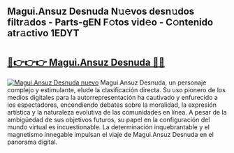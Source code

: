 ## Magui.Ansuz Desnuda N𝚞𝚎vos desn𝚞dos filtr𝚊dos - Parts-gEN F𝚘tos vid𝚎o - C𝚘ntenido atr𝚊ctivo 1EDYT

# <h2><a href="http://mb0o1sp.tromn.icu/?c=Magui.Ansuz+Desnuda">🔗👉👉👉 Magui.Ansuz Desnuda 🔗🔗</a></h2>

[![Magui.Ansuz Desnuda nuevo](https://i.imgur.com/pEAQMta.gif)](http://mb0o1sp.tromn.icu/?c=Magui.Ansuz+Desnuda)
Magui.Ansuz Desnuda, un personaje complejo y estimulante, elude la clasificación directa. Su uso pionero de los medios digitales para la autorrepresentación ha cautivado y enfurecido a los espectadores, encendiendo debates sobre la moralidad, la expresión artística y la naturaleza evolutiva de las comunidades en línea. A pesar de la ambigüedad de sus objetivos futuros, su papel en la configuración del mundo virtual es incuestionable. La determinación inquebrantable y el magnetismo innegable impulsan el viaje de Magui.Ansuz Desnuda en el panorama digital.
